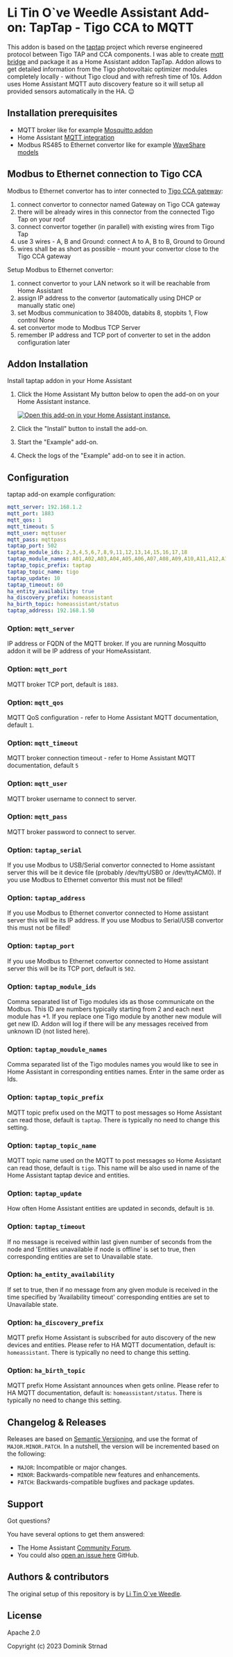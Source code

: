 # Li Tin O`ve Weedle Assistant Add-on: TapTap - Tigo CCA to MQTT

This addon is based on the [taptap](https://github.com/litinoveweedle/taptap) project which reverse engineered protocol between Tigo TAP and CCA components. I was able to create [mqtt bridge](https://github.com/litinoveweedle/taptap-mqtt) and package it as a Home Assistant addon TapTap. Addon allows to get detailed information from the Tigo photovoltaic optimizer modules completely locally - without Tigo cloud and with refresh time of 10s. Addon uses Home Assistant MQTT auto discovery feature so it will setup all provided sensors automatically in the HA. :wink:


## Installation prerequisites

  - MQTT broker like for example [Mosquitto addon](https://www.home-assistant.io/integrations/mqtt/#setting-up-a-broker)
  - Home Assistant [MQTT integration](https://www.home-assistant.io/integrations/mqtt/)
  - Modbus RS485 to Ethernet convertor like for example [WaveShare models](https://www.waveshare.com/product/iot-communication/wired-comm-converter/ethernet-to-uart-rs232-rs485.htm)


## Modbus to Ethernet connection to Tigo CCA

Modbus to Ethernet convertor has to inter connected to [Tigo CCA gateway](https://cs.tigoenergy.com/product/cloud-connect-advanced):
  1. connect convertor to connector named Gateway on Tigo CCA gateway
  2. there will be already wires in this connector from the connected Tigo Tap on your roof
  3. connect convertor together (in parallel) with existing wires from Tigo Tap
  4. use 3 wires - A, B and Ground: connect A to A, B to B, Ground to Ground
  5. wires shall be as short as possible - mount your convertor close to the Tigo CCA gateway

Setup Modbus to Ethernet convertor:
  1. connect convertor to your LAN network so it will be reachable from Home Assistant
  2. assign IP address to the convertor (automatically using DHCP or manually static one)
  3. set Modbus communication to 38400b, databits 8, stopbits 1, Flow control None
  4. set convertor mode to Modbus TCP Server    
  5. remember IP address and TCP port of converter to set in the addon configuration later


## Addon Installation

Install taptap addon in your Home Assistant

1. Click the Home Assistant My button below to open the add-on on your Home
   Assistant instance.

   [![Open this add-on in your Home Assistant instance.][addon-badge]][addon]

2. Click the "Install" button to install the add-on.
3. Start the "Example" add-on.
4. Check the logs of the "Example" add-on to see it in action.


## Configuration

taptap add-on example configuration:

```yaml
mqtt_server: 192.168.1.2
mqtt_port: 1883
mqtt_qos: 1
mqtt_timeout: 5
mqtt_user: mqttuser
mqtt_pass: mqttpass
taptap_port: 502
taptap_module_ids: 2,3,4,5,6,7,8,9,11,12,13,14,15,16,17,18
taptap_module_names: A01,A02,A03,A04,A05,A06,A07,A08,A09,A10,A11,A12,A13,A14,A15,A16
taptap_topic_prefix: taptap
taptap_topic_name: tigo
taptap_update: 10
taptap_timeout: 60
ha_entity_availability: true
ha_discovery_prefix: homeassistant
ha_birth_topic: homeassistant/status
taptap_address: 192.168.1.50

```

### Option: `mqtt_server`

IP address or FQDN of the MQTT broker. If you are running Mosquitto addon it will be IP address of your HomeAssistant.

### Option: `mqtt_port`

MQTT broker TCP port, default is `1883`.

### Option: `mqtt_qos`

MQTT QoS configuration - refer to Home Assistant MQTT documentation, default `1`.

### Option: `mqtt_timeout`

MQTT broker connection timeout - refer to Home Assistant MQTT documentation, default `5`

### Option: `mqtt_user`

MQTT broker username to connect to server.

### Option: `mqtt_pass`

MQTT broker password to connect to server.

### Option: `taptap_serial`

If you use Modbus to USB/Serial convertor connected to Home assistant server this will be it device file (probably /dev/ttyUSB0 or /dev/ttyACM0). If you use Modbus to Ethernet convertor this must not be filled!

### Option: `taptap_address`

If you use Modbus to Ethernet convertor connected to Home assistant server this will be its IP address. If you use Modbus to Serial/USB convertor this must not be filled!

### Option: `taptap_port`

If you use Modbus to Ethernet convertor connected to Home assistant server this will be its TCP port, default is `502`.

### Option: `taptap_module_ids`

Comma separated list of Tigo modules ids as those communicate on the Modbus. This ID are numbers typically starting from 2 and each next module has +1. If you replace one Tigo module by another new module will get new ID. Addon will log if there will be any messages received from unknown ID (not listed here).

### Option: `taptap_moudule_names`

Comma separated list of the Tigo modules names you would like to see in Home Assistant in corresponding entities names. Enter in the same order as Ids.

### Option: `taptap_topic_prefix`

MQTT topic prefix used on the MQTT to post messages so Home Assistant can read those, default is `taptap`. There is typically no need to change this setting.

### Option: `taptap_topic_name`

MQTT topic name used on the MQTT to post messages so Home Assistant can read those, default is `tigo`. This name will be also used in name of the Home Assistant taptap device and entities.

### Option: `taptap_update`

How often Home Assistant entities are updated in seconds, default is `10`.

### Option: `taptap_timeout`

If no message is received within last given number of seconds from the node and 'Entities unavailable if node is offline' is set to true, then corresponding entities are set to Unavailable state.

### Option: `ha_entity_availability`

If set to true, then if no message from any given module is received in the time specified by 'Availability timeout' corresponding entities are set to Unavailable state.

### Option: `ha_discovery_prefix`

MQTT prefix Home Assistant is subscribed for auto discovery of the new devices and entities. Please refer to HA MQTT documentation, default is: `homeassistant`. There is typically no need to change this setting.

### Option: `ha_birth_topic`

MQTT prefix Home Assistant announces when gets online. Please refer to HA MQTT documentation, default is: `homeassistant/status`. There is typically no need to change this setting.


## Changelog & Releases

Releases are based on [Semantic Versioning][semver], and use the format
of `MAJOR.MINOR.PATCH`. In a nutshell, the version will be incremented
based on the following:

- `MAJOR`: Incompatible or major changes.
- `MINOR`: Backwards-compatible new features and enhancements.
- `PATCH`: Backwards-compatible bugfixes and package updates.


## Support

Got questions?

You have several options to get them answered:

- The Home Assistant [Community Forum][forum].
- You could also [open an issue here][issue] GitHub.


## Authors & contributors

The original setup of this repository is by [Li Tin O`ve Weedle][litin].


## License

Apache 2.0

Copyright (c) 2023 Dominik Strnad

[addon-badge]: https://my.home-assistant.io/badges/supervisor_addon.svg
[addon]: https://my.home-assistant.io/redirect/supervisor_addon/?addon=a0d7b954_example&repository_url=https%3A%2F%2Fgithub.com%2Flitinoveweedle%2Fhassio-addons
[contributors]: https://github.com/litinoveweedle/hassio-addons/graphs/contributors
[forum]: https://community.home-assistant.io/t/tigo-optimizer-local-monitoring-without-cloud-now-possible/869754
[litin]: https://github.com/litinoveweedle
[issue]: https://github.com/litinoveweedle/hassio-addons-dev/issues
[semver]: http://semver.org/spec/v2.0.0.html
